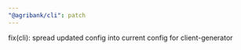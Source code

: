 ```yaml
---
"@agribank/cli": patch
---
```


fix(cli): spread updated config into current config for client-generator
